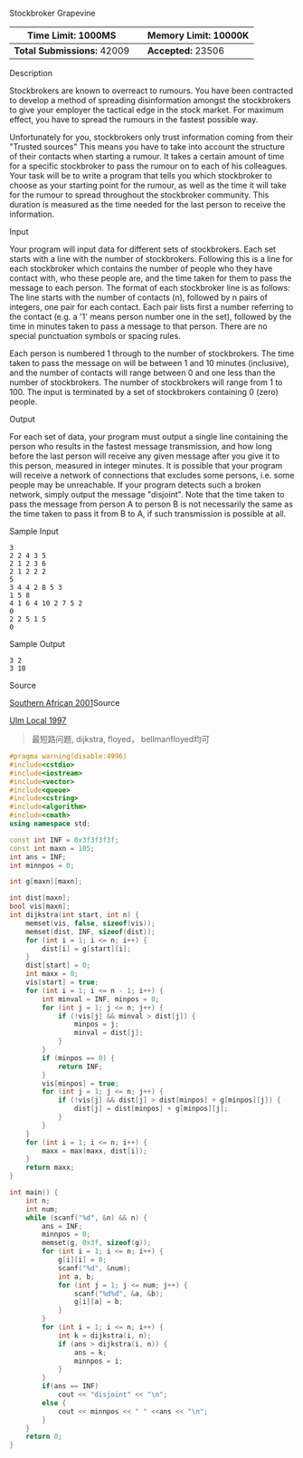 Stockbroker Grapevine

| **Time Limit:** 1000MS       |      | **Memory Limit:** 10000K |
| ---------------------------- | ---- | ------------------------ |
| **Total Submissions:** 42009 |      | **Accepted:** 23506      |

Description

Stockbrokers are known to overreact to rumours. You have been contracted to develop a method of spreading disinformation amongst the stockbrokers to give your employer the tactical edge in the stock market. For maximum effect, you have to spread the rumours in the fastest possible way.

Unfortunately for you, stockbrokers only trust information coming from their "Trusted sources" This means you have to take into account the structure of their contacts when starting a rumour. It takes a certain amount of time for a specific stockbroker to pass the rumour on to each of his colleagues. Your task will be to write a program that tells you which stockbroker to choose as your starting point for the rumour, as well as the time it will take for the rumour to spread throughout the stockbroker community. This duration is measured as the time needed for the last person to receive the information.

Input

Your program will input data for different sets of stockbrokers. Each set starts with a line with the number of stockbrokers. Following this is a line for each stockbroker which contains the number of people who they have contact with, who these people are, and the time taken for them to pass the message to each person. The format of each stockbroker line is as follows: The line starts with the number of contacts (n), followed by n pairs of integers, one pair for each contact. Each pair lists first a number referring to the contact (e.g. a '1' means person number one in the set), followed by the time in minutes taken to pass a message to that person. There are no special punctuation symbols or spacing rules.

Each person is numbered 1 through to the number of stockbrokers. The time taken to pass the message on will be between 1 and 10 minutes (inclusive), and the number of contacts will range between 0 and one less than the number of stockbrokers. The number of stockbrokers will range from 1 to 100. The input is terminated by a set of stockbrokers containing 0 (zero) people.



Output

For each set of data, your program must output a single line containing the person who results in the fastest message transmission, and how long before the last person will receive any given message after you give it to this person, measured in integer minutes.
It is possible that your program will receive a network of connections that excludes some persons, i.e. some people may be unreachable. If your program detects such a broken network, simply output the message "disjoint". Note that the time taken to pass the message from person A to person B is not necessarily the same as the time taken to pass it from B to A, if such transmission is possible at all.

Sample Input

```
3
2 2 4 3 5
2 1 2 3 6
2 1 2 2 2
5
3 4 4 2 8 5 3
1 5 8
4 1 6 4 10 2 7 5 2
0
2 2 5 1 5
0
```

Sample Output

```
3 2
3 10
```

Source

[Southern African 2001](http://poj.org/searchproblem?field=source&key=Southern+African+2001)Source

[Ulm Local 1997](http://poj.org/searchproblem?field=source&key=Ulm+Local+1997)

> 最短路问题, dijkstra, floyed， bellmanfloyed均可

```c++
#pragma warning(disable:4996)
#include<cstdio>
#include<iostream>
#include<vector>
#include<queue>
#include<cstring>
#include<algorithm>
#include<cmath>
using namespace std;

const int INF = 0x3f3f3f3f;
const int maxn = 105;
int ans = INF;
int minnpos = 0;

int g[maxn][maxn];

int dist[maxn];
bool vis[maxn];
int dijkstra(int start, int n) {
	memset(vis, false, sizeof(vis));
	memset(dist, INF, sizeof(dist));
	for (int i = 1; i <= n; i++) {
		dist[i] = g[start][i];
	}
	dist[start] = 0;
	int maxx = 0;
	vis[start] = true;
	for (int i = 1; i <= n - 1; i++) {
		int minval = INF, minpos = 0;
		for (int j = 1; j <= n; j++) {
			if (!vis[j] && minval > dist[j]) {
				minpos = j;
				minval = dist[j];
			}
		}
		if (minpos == 0) {
			return INF;
		}
		vis[minpos] = true;
		for (int j = 1; j <= n; j++) {
			if (!vis[j] && dist[j] > dist[minpos] + g[minpos][j]) {
				dist[j] = dist[minpos] + g[minpos][j];
			}
		}
	}
	for (int i = 1; i <= n; i++) {
		maxx = max(maxx, dist[i]);
	}
	return maxx;
}

int main() {
	int n;
	int num;
	while (scanf("%d", &n) && n) {
		ans = INF;
		minnpos = 0;
		memset(g, 0x3f, sizeof(g));
		for (int i = 1; i <= n; i++) {
			g[i][i] = 0;
			scanf("%d", &num);
			int a, b;
			for (int j = 1; j <= num; j++) {
				scanf("%d%d", &a, &b);
				g[i][a] = b;
			}
		}
		for (int i = 1; i <= n; i++) {
			int k = dijkstra(i, n);
			if (ans > dijkstra(i, n)) {
				ans = k;
				minnpos = i;
			}
		}
		if(ans == INF)
			cout << "disjoint" << "\n";
		else {
			cout << minnpos << " " <<ans << "\n";
		}
	}
	return 0;
}
```
